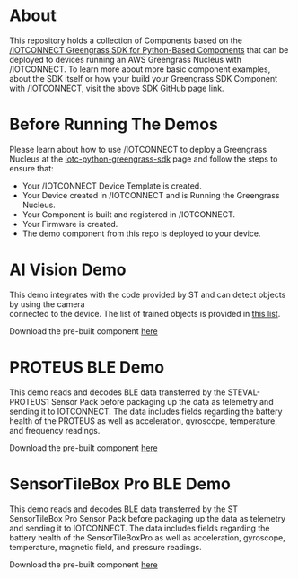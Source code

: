 # About

This repository holds a collection of Components based on the 
[/IOTCONNECT Greengrass SDK for Python-Based Components](https://github.com/avnet-iotconnect/iotc-python-greengrass-sdk)
that can be deployed to devices running an AWS Greengrass Nucleus with /IOTCONNECT. 
To learn more about more basic component examples, about the SDK itself 
or how your build your Greengrass SDK Component with /IOTCONNECT, visit the above SDK GitHub page link.

# Before Running The Demos

Please learn about how to use /IOTCONNECT to deploy a Greengrass Nucleus at the 
[iotc-python-greengrass-sdk](https://github.com/avnet-iotconnect/iotc-python-greengrass-sdk)
page and follow the steps to ensure that:
* Your /IOTCONNECT Device Template is created.
* Your Device created in /IOTCONNECT and is Running the Greengrass Nucleus.
* Your Component is built and registered in /IOTCONNECT.
* Your Firmware is created.
* The demo component from this repo is deployed to your device.

# AI Vision Demo

This demo integrates with the code provided by ST and can detect objects by using the camera   
connected to the device. The list of trained objects is provided in
[this list](https://github.com/avnet-iotconnect/iotc-python-lite-sdk-demos/blob/main/stm32mp157f-dk2/ai-vision/object-labels.txt).

Download the pre-built component [here](https://downloads.iotconnect.io/greengrass/components/iotc-gg-component-st-ai-vison-1.0.0.zip)

# PROTEUS BLE Demo

This demo reads and decodes BLE data transferred by the STEVAL-PROTEUS1 Sensor Pack before packaging up the data as 
telemetry and sending it to IOTCONNECT. The data includes fields regarding the battery health of the PROTEUS as well 
as acceleration, gyroscope, temperature, and frequency readings.

Download the pre-built component [here](https://downloads.iotconnect.io/greengrass/components/iotc-gg-component-proteus-ble-1.0.0.zip)

# SensorTileBox Pro BLE Demo

This demo reads and decodes BLE data transferred by the ST SensorTileBox Pro Sensor Pack before packaging up the data 
as telemetry and sending it to IOTCONNECT. The data includes fields regarding the battery health of the SensorTileBoxPro 
as well as acceleration, gyroscope, temperature, magnetic field, and pressure readings.

Download the pre-built component [here](https://downloads.iotconnect.io/greengrass/components/iotc-gg-component-sensortileboxpro-ble-1.0.0.zip)